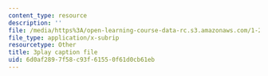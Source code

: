 ```yaml
---
content_type: resource
description: ''
file: /media/https%3A/open-learning-course-data-rc.s3.amazonaws.com/1-258j-public-transportation-systems-spring-2017/6d0af2897f58c93f61550f61d0cb61eb_Tsn0xSQjo14.srt
file_type: application/x-subrip
resourcetype: Other
title: 3play caption file
uid: 6d0af289-7f58-c93f-6155-0f61d0cb61eb
---
```

